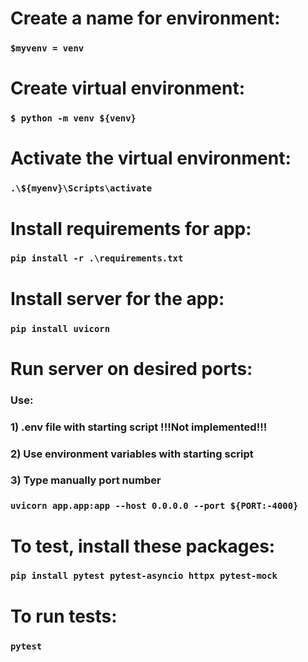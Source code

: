 # Create a name for environment:
### ```$myvenv = venv```

# Create virtual environment:
### ```$ python -m venv ${venv}```

# Activate the virtual environment:
### ```.\${myenv}\Scripts\activate```

# Install requirements for app:
### ```pip install -r .\requirements.txt```

# Install server for the app:
### ```pip install uvicorn```

# Run server on desired ports:
### Use:
### 1) .env file with starting script !!!Not implemented!!!
### 2) Use environment variables with starting script
### 3) Type manually port number
### ```uvicorn app.app:app --host 0.0.0.0 --port ${PORT:-4000}```

# To test, install these packages:
### ```pip install pytest pytest-asyncio httpx pytest-mock```

# To run tests:
### ```pytest```